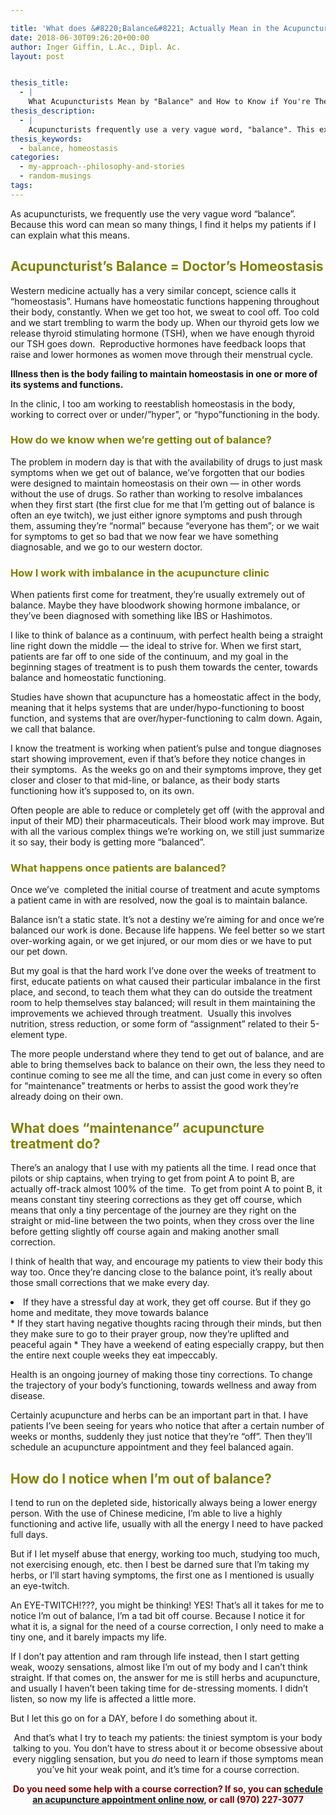 ```yaml
---

title: 'What does &#8220;Balance&#8221; Actually Mean in the Acupuncture Clinic? How to Know if You&#8217;re Balanced and How we Get You Back to Balance'
date: 2018-06-30T09:26:20+00:00
author: Inger Giffin, L.Ac., Dipl. Ac.
layout: post


thesis_title:
  - |
    What Acupuncturists Mean by "Balance" and How to Know if You're There
thesis_description:
  - |
    Acupuncturists frequently use a very vague word, "balance". This explains what this means, how to know when you're out of balance, & how we help you get back in balance.
thesis_keywords:
  - balance, homeostasis
categories:
  - my-approach--philosophy-and-stories
  - random-musings
tags:
---
```

As acupuncturists, we frequently use the very vague word &#8220;balance&#8221;. Because this word can mean so many things, I find it helps my patients if I can explain what this means.

## <span style="color: #808000;">Acupuncturist&#8217;s Balance = Doctor&#8217;s Homeostasis</span>

Western medicine actually has a very similar concept, science calls it &#8220;homeostasis&#8221;. Humans have homeostatic functions happening throughout their body, constantly. When we get too hot, we sweat to cool off. Too cold and we start trembling to warm the body up. When our thyroid gets low we release thyroid stimulating hormone (TSH), when we have enough thyroid our TSH goes down.  Reproductive hormones have feedback loops that raise and lower hormones as women move through their menstrual cycle.

**Illness then is the body failing to maintain homeostasis in one or more of its systems and functions.**

In the clinic, I too am working to reestablish homeostasis in the body, working to correct over or under/&#8221;hyper&#8221;, or &#8220;hypo&#8221;functioning in the body.

### <span style="color: #808000;">How do we know when we&#8217;re getting out of balance? </span>

The problem in modern day is that with the availability of drugs to just mask symptoms when we get out of balance, we&#8217;ve forgotten that our bodies were designed to maintain homeostasis on their own &#8212; in other words without the use of drugs. So rather than working to resolve imbalances when they first start (the first clue for me that I&#8217;m getting out of balance is often an eye twitch), we just either ignore symptoms and push through them, assuming they&#8217;re &#8220;normal&#8221; because &#8220;everyone has them&#8221;; or we wait for symptoms to get so bad that we now fear we have something diagnosable, and we go to our western doctor.

### <span style="color: #808000;">How I work with imbalance in the acupuncture clinic</span>

When patients first come for treatment, they&#8217;re usually extremely out of balance. Maybe they have bloodwork showing hormone imbalance, or they&#8217;ve been diagnosed with something like IBS or Hashimotos.

I like to think of balance as a continuum, with perfect health being a straight line right down the middle &#8212; the ideal to strive for. When we first start, patients are far off to one side of the continuum, and my goal in the beginning stages of treatment is to push them towards the center, towards balance and homeostatic functioning.

Studies have shown that acupuncture has a homeostatic affect in the body, meaning that it helps systems that are under/hypo-functioning to boost function, and systems that are over/hyper-functioning to calm down. Again, we call that balance.

I know the treatment is working when patient&#8217;s pulse and tongue diagnoses start showing improvement, even if that&#8217;s before they notice changes in their symptoms.  As the weeks go on and their symptoms improve, they get closer and closer to that mid-line, or balance, as their body starts functioning how it&#8217;s supposed to, on its own.

Often people are able to reduce or completely get off (with the approval and input of their MD) their pharmaceuticals. Their blood work may improve. But with all the various complex things we&#8217;re working on, we still just summarize it so say, their body is getting more &#8220;balanced&#8221;.

### <span style="color: #808000;">What happens once patients are balanced? </span>

Once we&#8217;ve  completed the initial course of treatment and acute symptoms a patient came in with are resolved, now the goal is to maintain balance.

Balance isn&#8217;t a static state. It&#8217;s not a destiny we&#8217;re aiming for and once we&#8217;re balanced our work is done. Because life happens. We feel better so we start over-working again, or we get injured, or our mom dies or we have to put our pet down.

But my goal is that the hard work I&#8217;ve done over the weeks of treatment to first, educate patients on what caused their particular imbalance in the first place, and second, to teach them what they can do outside the treatment room to help themselves stay balanced; will result in them maintaining the improvements we achieved through treatment.  Usually this involves nutrition, stress reduction, or some form of &#8220;assignment&#8221; related to their 5-element type.

The more people understand where they tend to get out of balance, and are able to bring themselves back to balance on their own, the less they need to continue coming to see me all the time, and can just come in every so often for &#8220;maintenance&#8221; treatments or herbs to assist the good work they&#8217;re already doing on their own.

## <span style="color: #808000;">What does &#8220;maintenance&#8221; acupuncture treatment do? </span>

There&#8217;s an analogy that I use with my patients all the time. I read once that pilots or ship captains, when trying to get from point A to point B, are actually off-track almost 100% of the time.  To get from point A to point B, it means constant tiny steering corrections as they get off course, which means that only a tiny percentage of the journey are they right on the straight or mid-line between the two points, when they cross over the line before getting slightly off course again and making another small correction.

I think of health that way, and encourage my patients to view their body this way too. Once they&#8217;re dancing close to the balance point, it&#8217;s really about those small corrections that we make every day.

<li style="text-align: left;">
  If they have a stressful day at work, they get off course. But if they go home and meditate, they move towards balance
</li>
  * If they start having negative thoughts racing through their minds, but then they make sure to go to their prayer group, now they&#8217;re uplifted and peaceful again
  * They have a weekend of eating especially crappy, but then the entire next couple weeks they eat impeccably.

Health is an ongoing journey of making those tiny corrections. To change the trajectory of your body&#8217;s functioning, towards wellness and away from disease.

Certainly acupuncture and herbs can be an important part in that. I have patients I&#8217;ve been seeing for years who notice that after a certain number of weeks or months, suddenly they just notice that they&#8217;re &#8220;off&#8221;. Then they&#8217;ll schedule an acupuncture appointment and they feel balanced again.

## <span style="color: #808000;">How do I notice when I&#8217;m out of balance?</span>

I tend to run on the depleted side, historically always being a lower energy person. With the use of Chinese medicine, I&#8217;m able to live a highly functioning and active life, usually with all the energy I need to have packed full days.

But if I let myself abuse that energy, working too much, studying too much, not exercising enough, etc. then I best be darned sure that I&#8217;m taking my herbs, or I&#8217;ll start having symptoms, the first one as I mentioned is usually an eye-twitch.

An EYE-TWITCH!???, you might be thinking! YES! That&#8217;s all it takes for me to notice I&#8217;m out of balance, I&#8217;m a tad bit off course. Because I notice it for what it is, a signal for the need of a course correction, I only need to make a tiny one, and it barely impacts my life.

If I don&#8217;t pay attention and ram through life instead, then I start getting weak, woozy sensations, almost like I&#8217;m out of my body and I can&#8217;t think straight. If that comes on, the answer for me is still herbs and acupuncture, and usually I haven&#8217;t been taking time for de-stressing moments. I didn&#8217;t listen, so now my life is affected a little more.

But I let this go on for a DAY, before I do something about it.

<p style="text-align: center;">
  And that&#8217;s what I try to teach my patients: the tiniest symptom is your body talking to you. You don&#8217;t have to stress about it or become obsessive about every niggling sensation, but you <em>do </em>need to learn if those symptoms mean you&#8217;ve hit your weak point, and it&#8217;s time for a course correction.
</p>

<p style="text-align: center;">
  <strong><span style="color: #800000;">Do you need some help with a course correction? If so, you can <a href="http://www.wisdomwaysacupuncture.com/acupuncture-appointment-scheduling/">schedule an acupuncture appointment online now</a>, or call (970) 227-3077</span></strong>
</p>

&nbsp;